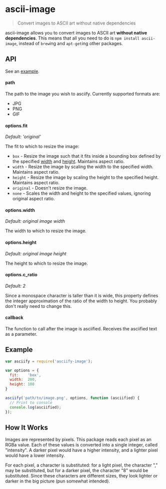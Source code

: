# ascii-image

> Convert images to ASCII art without native dependencies

ascii-image allows you to convert images to ASCII art **without native
dependencies**. This means that all you need to do is `npm install ascii-image`,
instead of `brew`ing and `apt-get`ing other packages.

## API

See an [example](#example).

#### path

The path to the image you wish to asciify. Currently supported formats are:

* JPG
* PNG
* GIF

#### options.fit

*Default: 'original'*

The fit to which to resize the image:

* `box` - Resize the image such that it fits inside a bounding box defined by
          the specified [width](#options.width) and [height](#options.height).
          Maintains aspect ratio.
* `width` - Resize the image by scaling the width to the specified width.
            Maintains aspect ratio.
* `height` - Resize the image by scaling the height to the specified height.
             Maintains aspect ratio.
* `original` - Doesn't resize the image.
* `none` - Scales the width and height to the specified values, ignoring
           original aspect ratio.

#### options.width

*Default: original image width*

The width to which to resize the image.

#### options.height

*Default: original image height*

The height to which to resize the image.

#### options.c_ratio

*Default: 2*

Since a monospace character is taller than it is wide, this property defines the
integer approximation of the ratio of the width to height. You probably don't
really need to change this.

#### callback

The function to call after the image is asciified. Receives the asciified text
as a parameter.

## Example

```js
var asciify = require('asciify-image');

var options = {
  fit:    'box',
  width:  200,
  height: 100
}

asciify('path/to/image.png', options, function (asciified) {
  // Print to console
  console.log(asciified);
});
```

## How It Works

Images are represented by pixels. This package reads each pixel as an RGBa
value. Each of these values is converted into a single integer, called
"intensity". A darker pixel would have a higher intensity, and a lighter pixel
would have a lower intensity.

For each pixel, a character is substituted: for a light pixel, the character
"," may be substituted, but for a darker pixel, the character "8" would be
substituted. Since these characters are different sizes, they look lighter or
darker in the big picture (pun somewhat intended).
